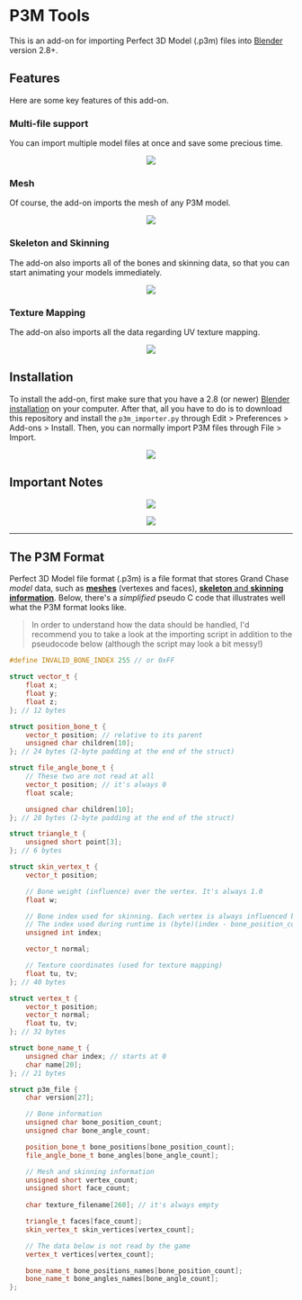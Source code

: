 # P3M Tools
This is an add-on for importing Perfect 3D Model (.p3m) files into [Blender](https://www.blender.org/) version 2.8+.

## **Features**
Here are some key features of this add-on.

### Multi-file support
You can import multiple model files at once and save some precious time.

<p align="center">
  <img src="./img/gif1.gif">
</p>

### Mesh
Of course, the add-on imports the mesh of any P3M model.

<p align="center">
  <img src="./img/gif2.gif">
</p>

### Skeleton and Skinning
The add-on also imports all of the bones and skinning data, so that you can start animating your models immediately.

<p align="center">
  <img src="./img/gif3.gif">
</p>

### Texture Mapping
The add-on also imports all the data regarding UV texture mapping.

<p align="center">
  <img src="./img/gif4.gif">
</p>

## Installation
To install the add-on, first make sure that you have a 2.8 (or newer) [Blender installation](https://www.blender.org/download/) on your computer. After that, all you have to do is to download this repository and install the `p3m_importer.py` through Edit > Preferences > Add-ons > Install. Then, you can normally import P3M files through File > Import.

<p align="center">
  <img src="./img/gif7.gif">
</p>

## Important Notes

<p align="center">
  <img src="./img/gif5.gif">
</p>

<p align="center">
  <img src="./img/gif6.gif">
</p>

----
## **The P3M Format**

Perfect 3D Model file format (.p3m) is a file format that stores Grand Chase _model_ data, such as [**meshes**](https://en.wikipedia.org/wiki/Polygon_mesh) (vertexes and faces), [**skeleton** and **skinning information**](https://en.wikipedia.org/wiki/Skeletal_animation). Below, there's a _simplified_ pseudo C code that illustrates well what the P3M format looks like. 

> In order to understand how the data should be handled, I'd recommend you to take a look at the importing script in addition to the pseudocode below (although the script may look a bit messy!)

```cpp
#define INVALID_BONE_INDEX 255 // or 0xFF

struct vector_t {
    float x;
    float y;
    float z;
}; // 12 bytes

struct position_bone_t {
    vector_t position; // relative to its parent
    unsigned char children[10];
}; // 24 bytes (2-byte padding at the end of the struct)

struct file_angle_bone_t {
    // These two are not read at all
    vector_t position; // it's always 0
    float scale;

    unsigned char children[10];
}; // 28 bytes (2-byte padding at the end of the struct)

struct triangle_t {
    unsigned short point[3];
}; // 6 bytes

struct skin_vertex_t {
    vector_t position;

    // Bone weight (influence) over the vertex. It's always 1.0
    float w; 

    // Bone index used for skinning. Each vertex is always influenced by a single bone.
    // The index used during runtime is (byte)(index - bone_position_count)
    unsigned int index; 

    vector_t normal;

    // Texture coordinates (used for texture mapping)
    float tu, tv; 
}; // 40 bytes

struct vertex_t {
    vector_t position;
    vector_t normal;
    float tu, tv; 
}; // 32 bytes

struct bone_name_t {
    unsigned char index; // starts at 0
    char name[20];
}; // 21 bytes

struct p3m_file {
    char version[27];

    // Bone information
    unsigned char bone_position_count;
    unsigned char bone_angle_count;

    position_bone_t bone_positions[bone_position_count];
    file_angle_bone_t bone_angles[bone_angle_count];

    // Mesh and skinning information
    unsigned short vertex_count;
    unsigned short face_count;
    
    char texture_filename[260]; // it's always empty

    triangle_t faces[face_count];
    skin_vertex_t skin_vertices[vertex_count];

    // The data below is not read by the game
    vertex_t vertices[vertex_count];

    bone_name_t bone_positions_names[bone_position_count];
    bone_name_t bone_angles_names[bone_angle_count];
};
```

